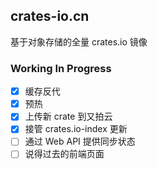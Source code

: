 ## crates-io.cn

基于对象存储的全量 crates.io 镜像

### Working In Progress

- [x] 缓存反代
- [x] 预热
- [x] 上传新 crate 到又拍云
- [x] 接管 crates.io-index 更新
- [ ] 通过 Web API 提供同步状态
- [ ] 说得过去的前端页面